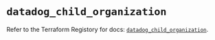 # `datadog_child_organization`

Refer to the Terraform Registory for docs: [`datadog_child_organization`](https://registry.terraform.io/providers/datadog/datadog/3.23.0/docs/resources/child_organization).

